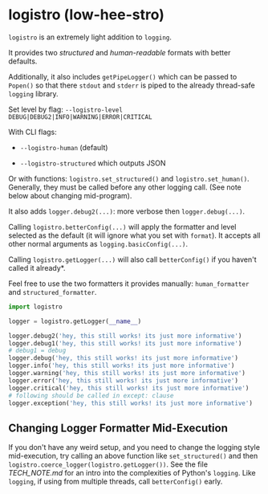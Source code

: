 # **logistro (low-hee-stro)**

`logistro` is an extremely light addition to `logging`.

It provides two *structured* and *human-readable* formats with better defaults.

Additionally, it also includes `getPipeLogger()` which can be passed to `Popen()`
so that there `stdout` and `stderr` is piped to the already thread-safe `logging`
library.

Set level by flag: `--logistro-level DEBUG|DEBUG2|INFO|WARNING|ERROR|CRITICAL`

With CLI flags:

* `--logistro-human` (default)

* `--logistro-structured` which outputs JSON

Or with functions: `logistro.set_structured()` and `logistro.set_human()`.
Generally, they must be called before any other logging call.
(See note below about changing mid-program).

It also adds `logger.debug2(...)`: more verbose then `logger.debug(...)`.

Calling `logistro.betterConfig(...)` will apply the formatter  and level selected
as the default (it will ignore what you set with `format`). It accepts
all other normal arguments as `logging.basicConfig(...)`.

Calling `logistro.getLogger(...)` will also call `betterConfig()`
if you haven't called it already*.

Feel free to use the two formatters it provides manually: `human_formatter` and
`structured_formatter`.

```python
import logistro

logger = logistro.getLogger(__name__)

logger.debug2('hey, this still works! its just more informative')
logger.debug1('hey, this still works! its just more informative')
# debug1 = debug
logger.debug('hey, this still works! its just more informative')
logger.info('hey, this still works! its just more informative')
logger.warning('hey, this still works! its just more informative')
logger.error('hey, this still works! its just more informative')
logger.critical('hey, this still works! its just more informative')
# following should be called in except: clause
logger.exception('hey, this still works! its just more informative')
```

## Changing Logger Formatter Mid-Execution

If you don't have any weird setup, and you need to change the logging style
mid-execution, try calling an above function like `set_structured()`
and then `logistro.coerce_logger(logistro.getLogger())`. See the file
*TECH_NOTE.md* for an intro into the complexities of Python's `logging`.
Like `logging`, if using from multiple threads, call `betterConfig()` early.
